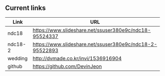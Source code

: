 ## Current links
| Link | URL |
| - | - |
| ndc18 | https://www.slideshare.net/ssuser380e9c/ndc18-95524337 |
| ndc18-2 | https://www.slideshare.net/ssuser380e9c/ndc18-2-95522893 |
| wedding | http://dvmade.co.kr/invi/1536916904 |
| github | https://github.com/DevinJeon |
